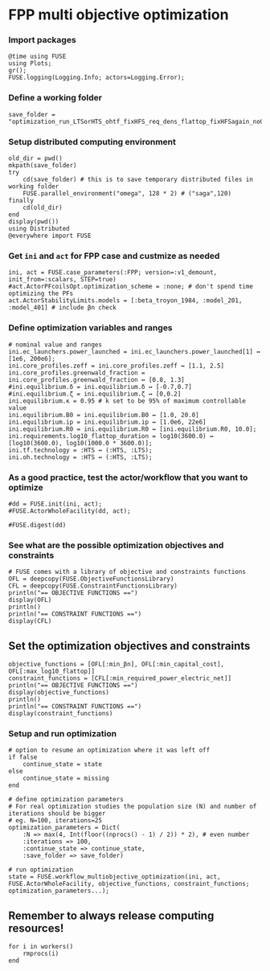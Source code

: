 # FPP multi objective optimization

### Import packages


```@julia
@time using FUSE
using Plots;
gr();
FUSE.logging(Logging.Info; actors=Logging.Error);
```

### Define a working folder


```@julia
save_folder = "optimization_run_LTSorHTS_ohtf_fixHFS_req_dens_flattop_fixHFSagain_no0ohm_explore2_minopt_maxflat"
```

### Setup distributed computing environment


```@julia
old_dir = pwd()
mkpath(save_folder)
try
    cd(save_folder) # this is to save temporary distributed files in working folder
    FUSE.parallel_environment("omega", 128 * 2) # ("saga",120)
finally
    cd(old_dir)
end
display(pwd())
using Distributed
@everywhere import FUSE
```

### Get `ini` and `act` for FPP case and custmize as needed


```@julia
ini, act = FUSE.case_parameters(:FPP; version=:v1_demount, init_from=:scalars, STEP=true)
#act.ActorPFcoilsOpt.optimization_scheme = :none; # don't spend time optimizing the PFs
act.ActorStabilityLimits.models = [:beta_troyon_1984, :model_201, :model_401] # include βn check
```

### Define optimization variables and ranges


```@julia
# nominal value and ranges
ini.ec_launchers.power_launched = ini.ec_launchers.power_launched[1] ↔ [1e6, 200e6];
ini.core_profiles.zeff = ini.core_profiles.zeff ↔ [1.1, 2.5]
ini.core_profiles.greenwald_fraction = ini.core_profiles.greenwald_fraction ↔ [0.8, 1.3]
#ini.equilibrium.δ = ini.equilibrium.δ ↔ [-0.7,0.7]
#ini.equilibrium.ζ = ini.equilibrium.ζ ↔ [0,0.2]
ini.equilibrium.κ = 0.95 # k set to be 95% of maximum controllable value
ini.equilibrium.B0 = ini.equilibrium.B0 ↔ [1.0, 20.0]
ini.equilibrium.ip = ini.equilibrium.ip ↔ [1.0e6, 22e6]
ini.equilibrium.R0 = ini.equilibrium.R0 ↔ [ini.equilibrium.R0, 10.0];
ini.requirements.log10_flattop_duration = log10(3600.0) ↔ [log10(3600.0), log10(1000.0 * 3600.0)];
ini.tf.technology = :HTS ↔ (:HTS, :LTS);
ini.oh.technology = :HTS ↔ (:HTS, :LTS);
```

### As a good practice, test the actor/workflow that you want to optimize


```@julia
#dd = FUSE.init(ini, act);
#FUSE.ActorWholeFacility(dd, act);
```


```@julia
#FUSE.digest(dd)
```

### See what are the possible optimization objectives and constraints


```@julia
# FUSE comes with a library of objective and constraints functions
OFL = deepcopy(FUSE.ObjectiveFunctionsLibrary)
CFL = deepcopy(FUSE.ConstraintFunctionsLibrary)
println("== OBJECTIVE FUNCTIONS ==")
display(OFL)
println()
println("== CONSTRAINT FUNCTIONS ==")
display(CFL)
```

## Set the optimization objectives and constraints


```@julia
objective_functions = [OFL[:min_βn], OFL[:min_capital_cost], OFL[:max_log10_flattop]]
constraint_functions = [CFL[:min_required_power_electric_net]]
println("== OBJECTIVE FUNCTIONS ==")
display(objective_functions)
println()
println("== CONSTRAINT FUNCTIONS ==")
display(constraint_functions)
```

### Setup and run optimization


```@julia
# option to resume an optimization where it was left off
if false
    continue_state = state
else
    continue_state = missing
end

# define optimization parameters
# For real optimization studies the population size (N) and number of iterations should be bigger
# eg. N=100, iterations=25
optimization_parameters = Dict(
    :N => max(4, Int(floor((nprocs() - 1) / 2)) * 2), # even number
    :iterations => 100,
    :continue_state => continue_state,
    :save_folder => save_folder)

# run optimization
state = FUSE.workflow_multiobjective_optimization(ini, act, FUSE.ActorWholeFacility, objective_functions, constraint_functions; optimization_parameters...);

```

## Remember to always release computing resources!


```@julia
for i in workers()
    rmprocs(i)
end
```
